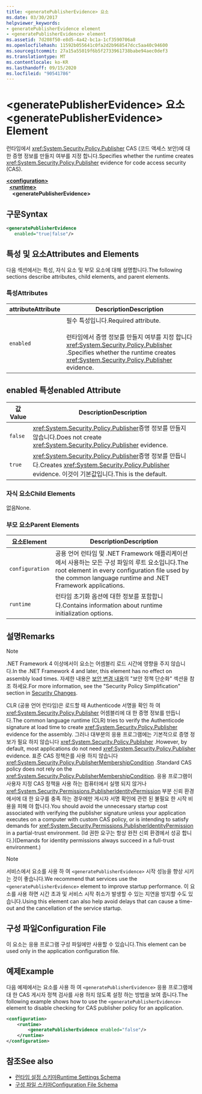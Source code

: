 ```yaml
---
title: <generatePublisherEvidence> 요소
ms.date: 03/30/2017
helpviewer_keywords:
- generatePublisherEvidence element
- <generatePublisherEvidence> element
ms.assetid: 7d208f50-e8d5-4a42-bc1a-1cf3590706a8
ms.openlocfilehash: 11592b055641c0fa2d2b968547dcc5aa40c94600
ms.sourcegitcommit: 27a15a55019f6b5f2733961738babe94aec0def3
ms.translationtype: MT
ms.contentlocale: ko-KR
ms.lasthandoff: 09/15/2020
ms.locfileid: "90541786"
---
```

# <a name="generatepublisherevidence-element"></a><span data-ttu-id="ce924-102">\<generatePublisherEvidence> 요소</span><span class="sxs-lookup"><span data-stu-id="ce924-102">\<generatePublisherEvidence> Element</span></span>
<span data-ttu-id="ce924-103">런타임에서 <xref:System.Security.Policy.Publisher> CAS (코드 액세스 보안)에 대 한 증명 정보를 만들지 여부를 지정 합니다.</span><span class="sxs-lookup"><span data-stu-id="ce924-103">Specifies whether the runtime creates <xref:System.Security.Policy.Publisher> evidence for code access security (CAS).</span></span>  
  
[**\<configuration>**](../configuration-element.md)\
&nbsp;&nbsp;[**\<runtime>**](runtime-element.md)\
&nbsp;&nbsp;&nbsp;&nbsp;**\<generatePublisherEvidence>**  
  
## <a name="syntax"></a><span data-ttu-id="ce924-104">구문</span><span class="sxs-lookup"><span data-stu-id="ce924-104">Syntax</span></span>  
  
```xml  
<generatePublisherEvidence
   enabled="true|false"/>  
```  
  
## <a name="attributes-and-elements"></a><span data-ttu-id="ce924-105">특성 및 요소</span><span class="sxs-lookup"><span data-stu-id="ce924-105">Attributes and Elements</span></span>  
 <span data-ttu-id="ce924-106">다음 섹션에서는 특성, 자식 요소 및 부모 요소에 대해 설명합니다.</span><span class="sxs-lookup"><span data-stu-id="ce924-106">The following sections describe attributes, child elements, and parent elements.</span></span>  
  
### <a name="attributes"></a><span data-ttu-id="ce924-107">특성</span><span class="sxs-lookup"><span data-stu-id="ce924-107">Attributes</span></span>  
  
|<span data-ttu-id="ce924-108">attribute</span><span class="sxs-lookup"><span data-stu-id="ce924-108">Attribute</span></span>|<span data-ttu-id="ce924-109">Description</span><span class="sxs-lookup"><span data-stu-id="ce924-109">Description</span></span>|  
|---------------|-----------------|  
|`enabled`|<span data-ttu-id="ce924-110">필수 특성입니다.</span><span class="sxs-lookup"><span data-stu-id="ce924-110">Required attribute.</span></span><br /><br /> <span data-ttu-id="ce924-111">런타임에서 증명 정보를 만들지 여부를 지정 합니다 <xref:System.Security.Policy.Publisher> .</span><span class="sxs-lookup"><span data-stu-id="ce924-111">Specifies whether the runtime creates <xref:System.Security.Policy.Publisher> evidence.</span></span>|  
  
## <a name="enabled-attribute"></a><span data-ttu-id="ce924-112">enabled 특성</span><span class="sxs-lookup"><span data-stu-id="ce924-112">enabled Attribute</span></span>  
  
|<span data-ttu-id="ce924-113">값</span><span class="sxs-lookup"><span data-stu-id="ce924-113">Value</span></span>|<span data-ttu-id="ce924-114">Description</span><span class="sxs-lookup"><span data-stu-id="ce924-114">Description</span></span>|  
|-----------|-----------------|  
|`false`|<span data-ttu-id="ce924-115"><xref:System.Security.Policy.Publisher>증명 정보를 만들지 않습니다.</span><span class="sxs-lookup"><span data-stu-id="ce924-115">Does not create <xref:System.Security.Policy.Publisher> evidence.</span></span>|  
|`true`|<span data-ttu-id="ce924-116"><xref:System.Security.Policy.Publisher>증명 정보를 만듭니다.</span><span class="sxs-lookup"><span data-stu-id="ce924-116">Creates <xref:System.Security.Policy.Publisher> evidence.</span></span> <span data-ttu-id="ce924-117">이것이 기본값입니다.</span><span class="sxs-lookup"><span data-stu-id="ce924-117">This is the default.</span></span>|  
  
### <a name="child-elements"></a><span data-ttu-id="ce924-118">자식 요소</span><span class="sxs-lookup"><span data-stu-id="ce924-118">Child Elements</span></span>  
 <span data-ttu-id="ce924-119">없음</span><span class="sxs-lookup"><span data-stu-id="ce924-119">None.</span></span>  
  
### <a name="parent-elements"></a><span data-ttu-id="ce924-120">부모 요소</span><span class="sxs-lookup"><span data-stu-id="ce924-120">Parent Elements</span></span>  
  
|<span data-ttu-id="ce924-121">요소</span><span class="sxs-lookup"><span data-stu-id="ce924-121">Element</span></span>|<span data-ttu-id="ce924-122">Description</span><span class="sxs-lookup"><span data-stu-id="ce924-122">Description</span></span>|  
|-------------|-----------------|  
|`configuration`|<span data-ttu-id="ce924-123">공용 언어 런타임 및 .NET Framework 애플리케이션에서 사용하는 모든 구성 파일의 루트 요소입니다.</span><span class="sxs-lookup"><span data-stu-id="ce924-123">The root element in every configuration file used by the common language runtime and .NET Framework applications.</span></span>|  
|`runtime`|<span data-ttu-id="ce924-124">런타임 초기화 옵션에 대한 정보를 포함합니다.</span><span class="sxs-lookup"><span data-stu-id="ce924-124">Contains information about runtime initialization options.</span></span>|  
  
## <a name="remarks"></a><span data-ttu-id="ce924-125">설명</span><span class="sxs-lookup"><span data-stu-id="ce924-125">Remarks</span></span>  
  
> [!NOTE]
> <span data-ttu-id="ce924-126">.NET Framework 4 이상에서이 요소는 어셈블리 로드 시간에 영향을 주지 않습니다.</span><span class="sxs-lookup"><span data-stu-id="ce924-126">In the .NET Framework 4 and later, this element has no effect on assembly load times.</span></span> <span data-ttu-id="ce924-127">자세한 내용은 [보안 변경 내용](/previous-versions/dotnet/framework/security/security-changes)의 "보안 정책 단순화" 섹션을 참조 하세요.</span><span class="sxs-lookup"><span data-stu-id="ce924-127">For more information, see the "Security Policy Simplification" section in [Security Changes](/previous-versions/dotnet/framework/security/security-changes).</span></span>  
  
 <span data-ttu-id="ce924-128">CLR (공용 언어 런타임)은 로드할 때 Authenticode 서명을 확인 하 여 <xref:System.Security.Policy.Publisher> 어셈블리에 대 한 증명 정보를 만듭니다.</span><span class="sxs-lookup"><span data-stu-id="ce924-128">The common language runtime (CLR) tries to verify the Authenticode signature at load time to create <xref:System.Security.Policy.Publisher> evidence for the assembly.</span></span> <span data-ttu-id="ce924-129">그러나 대부분의 응용 프로그램에는 기본적으로 증명 정보가 필요 하지 않습니다 <xref:System.Security.Policy.Publisher> .</span><span class="sxs-lookup"><span data-stu-id="ce924-129">However, by default, most applications do not need <xref:System.Security.Policy.Publisher> evidence.</span></span> <span data-ttu-id="ce924-130">표준 CAS 정책은를 사용 하지 않습니다 <xref:System.Security.Policy.PublisherMembershipCondition> .</span><span class="sxs-lookup"><span data-stu-id="ce924-130">Standard CAS policy does not rely on the <xref:System.Security.Policy.PublisherMembershipCondition>.</span></span> <span data-ttu-id="ce924-131">응용 프로그램이 사용자 지정 CAS 정책을 사용 하는 컴퓨터에서 실행 되지 않거나 <xref:System.Security.Permissions.PublisherIdentityPermission> 부분 신뢰 환경에서에 대 한 요구를 충족 하는 경우에만 게시자 서명 확인에 관련 된 불필요 한 시작 비용을 피해 야 합니다.</span><span class="sxs-lookup"><span data-stu-id="ce924-131">You should avoid the unnecessary startup cost associated with verifying the publisher signature unless your application executes on a computer with custom CAS policy, or is intending to satisfy demands for <xref:System.Security.Permissions.PublisherIdentityPermission> in a partial-trust environment.</span></span> <span data-ttu-id="ce924-132">(Id 권한 요구는 항상 완전 신뢰 환경에서 성공 합니다.)</span><span class="sxs-lookup"><span data-stu-id="ce924-132">(Demands for identity permissions always succeed in a full-trust environment.)</span></span>  
  
> [!NOTE]
> <span data-ttu-id="ce924-133">서비스에서 요소를 사용 하 여 `<generatePublisherEvidence>` 시작 성능을 향상 시키는 것이 좋습니다.</span><span class="sxs-lookup"><span data-stu-id="ce924-133">We recommend that services use the `<generatePublisherEvidence>` element to improve startup performance.</span></span>  <span data-ttu-id="ce924-134">이 요소를 사용 하면 시간 초과 및 서비스 시작 취소가 발생할 수 있는 지연을 방지할 수도 있습니다.</span><span class="sxs-lookup"><span data-stu-id="ce924-134">Using this element can also help avoid delays that can cause a time-out and the cancellation of the service startup.</span></span>  
  
## <a name="configuration-file"></a><span data-ttu-id="ce924-135">구성 파일</span><span class="sxs-lookup"><span data-stu-id="ce924-135">Configuration File</span></span>  
 <span data-ttu-id="ce924-136">이 요소는 응용 프로그램 구성 파일에만 사용할 수 있습니다.</span><span class="sxs-lookup"><span data-stu-id="ce924-136">This element can be used only in the application configuration file.</span></span>  
  
## <a name="example"></a><span data-ttu-id="ce924-137">예제</span><span class="sxs-lookup"><span data-stu-id="ce924-137">Example</span></span>  
 <span data-ttu-id="ce924-138">다음 예제에서는 요소를 사용 하 여 `<generatePublisherEvidence>` 응용 프로그램에 대 한 CAS 게시자 정책 검사를 사용 하지 않도록 설정 하는 방법을 보여 줍니다.</span><span class="sxs-lookup"><span data-stu-id="ce924-138">The following example shows how to use the `<generatePublisherEvidence>` element to disable checking for CAS publisher policy for an application.</span></span>  
  
```xml  
<configuration>  
    <runtime>  
        <generatePublisherEvidence enabled="false"/>  
    </runtime>  
</configuration>  
```  
  
## <a name="see-also"></a><span data-ttu-id="ce924-139">참조</span><span class="sxs-lookup"><span data-stu-id="ce924-139">See also</span></span>

- [<span data-ttu-id="ce924-140">런타임 설정 스키마</span><span class="sxs-lookup"><span data-stu-id="ce924-140">Runtime Settings Schema</span></span>](index.md)
- [<span data-ttu-id="ce924-141">구성 파일 스키마</span><span class="sxs-lookup"><span data-stu-id="ce924-141">Configuration File Schema</span></span>](../index.md)
